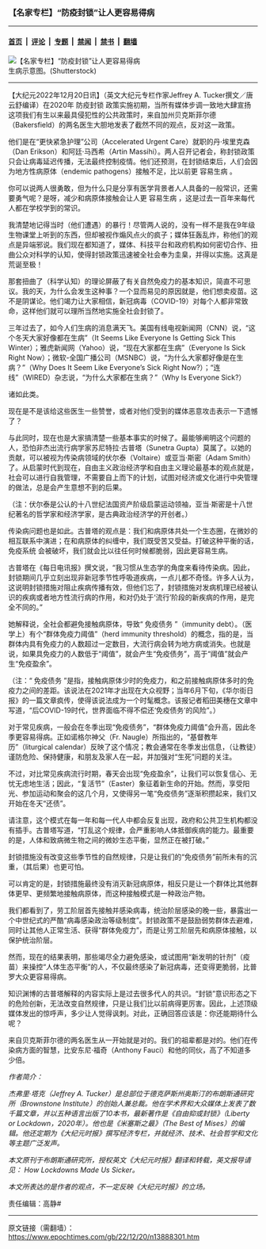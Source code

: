 ### 【名家专栏】“防疫封锁”让人更容易得病

---

#### [首页](../../../..?n13888301) &nbsp;|&nbsp; [评论](../../../../../epoch-comment?n13888301) &nbsp;|&nbsp; [专题](../../../../../epoch-special?n13888301) &nbsp;|&nbsp; [禁闻](../../../../../epoch-news?n13888301) &nbsp;|&nbsp; [禁书](../../../../../books?n13888301) &nbsp;|&nbsp; [翻墙](https://github.com/gfw-breaker/nogfw/blob/master/README.md?n13888301)


<div><img alt="【名家专栏】“防疫封锁”让人更容易得病" class="attachment-djy_600_400 size-djy_600_400 wp-post-image" src="https://i.epochtimes.com/assets/uploads/2022/12/id13888302-Shutterstock_650188465-1200x703-600x400.jpg"/>
<div class="caption">
 生病示意图。(Shutterstock)
</div></div><hr/><div class="post_content" id="artbody" itemprop="articleBody">
 <!-- article content begin -->
 <p>
  【大纪元2022年12月20日讯】（英文大纪元专栏作家Jeffrey A. Tucker撰文／唐云舒编译）在2020年
  <ok href="https://www.epochtimes.com/gb/tag/%E9%98%B2%E7%96%AB%E5%B0%81%E9%94%81.html">
   防疫封锁
  </ok>
  政策实施初期，当所有媒体步调一致地大肆宣扬这项我们有生以来最具侵犯性的公共政策时，来自加州贝克斯菲尔德（Bakersfield）的两名医生大胆地发表了截然不同的观点，反对这一政策。
 </p>
 <p>
  他们是在“更快紧急护理”公司（Accelerated Urgent Care）就职的丹‧埃里克森（Dan Erikson）和阿廷‧马西希（Artin Massihi）。两人召开记者会，称封锁政策只会让病毒延迟传播，无法最终控制疫情。他们还预测，在封锁结束后，人们会因为地方性病原体（endemic pathogens）接触不足，比以前更
  <ok href="https://www.epochtimes.com/gb/tag/%E5%AE%B9%E6%98%93%E7%94%9F%E7%97%85.html">
   容易生病
  </ok>
  。
 </p>
 <p>
  你可以说两人很勇敢，但为什么只是分享有医学背景者人人具备的一般常识，还需要勇气呢？是呀，减少和病原体接触会让人更
  <ok href="https://www.epochtimes.com/gb/tag/%E5%AE%B9%E6%98%93%E7%94%9F%E7%97%85.html">
   容易生病
  </ok>
  ，这是过去一百年来每代人都在学校学到的常识。
 </p>
 <p>
  我清楚地记得当时（他们遭遇）的暴行！尽管两人说的，没有一样不是我在9年级生物课堂上听到的东西，但却被视作煽风点火的疯子；媒体狂轰乱炸，称他们的观点是异端邪说。我们现在都知道了，媒体、科技平台和政府机构如何密切合作、扭曲公众对科学的认知，使得封锁政策迅速被全社会奉为圭臬，并得以实施。这真是荒诞至极！
 </p>
 <p>
  那套扭曲了（科学认知）的理论屏蔽了有关自然免疫力的基本知识，简直不可思议。我的天，为什么会发生这种事？一个显而易见的原因就是，他们想卖疫苗。这不是阴谋论。他们竭力让大家相信，新冠病毒（COVID-19）对每个人都非常致命，这样他们就可以理所当然地实施全社会封锁了。
 </p>
 <p>
  三年过去了，如今人们生病的消息满天飞。美国有线电视新闻网（CNN）说，“这个冬天大家好像都在生病”（It Seems Like Everyone Is Getting Sick This Winter）；雅虎新闻网（Yahoo）说，“现在大家都在生病”（Everyone Is Sick Right Now）；微软-全国广播公司（MSNBC）说，“为什么大家都好像是在生病？”（Why Does It Seem Like Everyone’s Sick Right Now?）；“连线”（WIRED）杂志说，“为什么大家都在生病？”（Why Is Everyone Sick?）
 </p>
 <p>
  诸如此类。
 </p>
 <p>
  现在是不是该给这些医生一些赞誉，或者对他们受到的媒体恶意攻击表示一下遗憾了？
 </p>
 <p>
  与此同时，现在也是大家搞清楚一些基本事实的时候了。最能够阐明这个问题的人，恐怕非杰出流行病学家苏尼特拉‧古普塔（Sunetra Gupta）莫属了。以她的贡献，可以被视为传染病领域的伏尔泰（Voltaire）或亚当‧斯密（Adam Smith）了。从启蒙时代到现在，自由主义政治经济学和自由主义理论最基本的观点就是，社会可以进行自我管理，不需要自上而下的计划，试图对经济或文化进行中央管理的做法，总是会产生意想不到的后果。
 </p>
 <p>
  （注：伏尔泰是公认的十八世纪法国资产阶级启蒙运动领袖，亚当‧斯密是十八世纪著名的哲学家和经济学家，是古典政治经济学的开创者。）
 </p>
 <p>
  传染病问题也是如此。古普塔的观点是：我们和病原体共处一个生态圈，在微妙的相互联系中演进；在和病原体的纠缠中，我们既受苦又受益。打破这种平衡的话，
  <ok href="https://www.epochtimes.com/gb/tag/%E5%85%8D%E7%96%AB%E7%B3%BB%E7%BB%9F.html">
   免疫系统
  </ok>
  会被破坏，我们就会比以往任何时候都脆弱，因此更容易生病。
 </p>
 <p>
  古普塔在《每日电讯报》撰文说，“我习惯从生态学的角度来看待传染病。因此，封锁期间几乎立刻出现非新冠季节性呼吸道疾病，一点儿都不奇怪。许多人认为，这说明封锁措施对阻止疾病传播有效，但他们忘了，封锁措施对发病机理已经被认识的疾病或者地方性流行病的作用，和对仍处于‘流行’阶段的新疾病的作用，是完全不同的。”
 </p>
 <p>
  她解释说，全社会都避免接触病原体，导致“
  <ok href="https://www.epochtimes.com/gb/tag/%E5%85%8D%E7%96%AB%E5%80%BA%E5%8A%A1.html">
   免疫债务
  </ok>
  ”（immunity debt）。（医学上）有个“群体免疫力阈值”（herd immunity threshold）的概念，指的是，当群体内具有免疫力的人数超过一定数目，大流行病会转为地方病或消失。也就是说，如果具免疫力的人数低于“阈值”，就会产生“免疫债务”，高于“阈值”就会产生“免疫盈余”。
 </p>
 <p>
  （注：“
  <ok href="https://www.epochtimes.com/gb/tag/%E5%85%8D%E7%96%AB%E5%80%BA%E5%8A%A1.html">
   免疫债务
  </ok>
  ”是指，接触病原体少时的免疫力，和之前接触病原体多时的免疫力之间的差距。该说法在2021年才出现在大众视野；当年6月下旬，《华尔街日报》的一篇文章疯传，使得该说法成为一个时髦概念。该报记者稻田美穗在文章中写道，“后COVID-19时代，世界面临不得不偿还‘免疫债务’的风险”。）
 </p>
 <p>
  对于常见疾病，一般会在冬季出现“免疫债务”，“群体免疫力阈值”会升高，因此冬季更容易得病。正如诺格尔神父（Fr. Naugle）所指出的，“基督教年历”（liturgical calendar）反映了这个情况；教会通常在冬季发出信息，（让教徒）谨防危险、保持健康，和朋友及家人在一起，并加强对“生死”问题的关注。
 </p>
 <p>
  不过，对比常见疾病流行时期，春天会出现“免疫盈余”，让我们可以恢复信心、无忧无虑地生活；因此，“复活节”（Easter）象征着新生命的开始。然而，享受阳光、参加运动和聚会的这几个月，又使得另一笔“免疫债务”逐渐积攒起来，我们又开始在冬天“还债”。
 </p>
 <p>
  请注意，这个模式在每一年和每一代人中都会反复出现，政府和公共卫生机构都没有插手。古普塔写道，“打乱这个规律，会严重影响人体抵御疾病的能力。最重要的是，人体和致病微生物之间的微妙生态平衡，显然正在被打破。”
 </p>
 <p>
  封锁措施没有改变这些季节性的自然规律，只是让我们的“免疫债务”前所未有的沉重，（其后果）也更可怕。
 </p>
 <p>
  可以肯定的是，封锁措施最终没有消灭新冠病原体，相反只是让一个群体比其他群体更早、更频繁地接触病原体，而这种接触模式是一种政治产物。
 </p>
 <p>
  我们都看到了，劳工阶层首先接触并感染病毒，统治阶层感染的晚一些，暴露出一个中世纪式的严酷“病毒感染政治等级制度”。封锁政策不是鼓励弱势群体去避难，同时让其他人正常生活、获得“群体免疫力”，而是让劳工阶层先和病原体接触，以保护统治阶层。
 </p>
 <p>
  然而，现在的结果表明，那些竭尽全力避免感染，或试图用“新发明的针剂”（疫苗）来操控“人体生态平衡”的人，不仅最终感染了新冠病毒，还变得更脆弱，比普罗大众更容易得病。
 </p>
 <p>
  知识渊博的古普塔解释的内容实际上是过去很多代人的共识。“封锁”意识形态之下的危险创新，无法改变自然规律，只是让我们比以前病得更厉害。因此，上述顶级媒体发出的惊呼声，多少让人觉得讽刺。对此，正确回答应该是：你还能期待什么呢？
 </p>
 <p>
  来自贝克斯菲尔德的两名医生从一开始就是对的。我们的祖辈都是对的。他们在传染病方面的智慧，比安东尼‧福奇（Anthony Fauci）和他的同伙，高了不知道多少倍。
 </p>
 <p>
  <em>
   作者简介：
  </em>
 </p>
 <p>
  <em>
   杰弗里‧塔克（Jeffrey A. Tucker）是总部位于德克萨斯州奥斯汀的布朗斯通研究所（Brownstone Institute）的创始人兼总裁。他在学术界和大众媒体上发表了数千篇文章，并以五种语言出版了10本书，最新著作是《自由抑或封锁》（Liberty or Lockdown，2020年）。他也是《米塞斯之最》（The Best of Mises）的编辑。他还定期为《大纪元时报》撰写经济专栏，并就经济、技术、社会哲学和文化等主题广泛发声。
  </em>
 </p>
 <p>
  <em>
   本文原刊于布朗斯通研究所，授权英文《大纪元时报》翻译和转载，英文报导请见：
   <ok href="https://www.theepochtimes.com/how-lockdowns-made-us-sicker_4928805.html" rel="noopener noreferrer" target="_blank">
    How Lockdowns Made Us Sicker。
   </ok>
  </em>
 </p>
 <p>
  <em>
   本文所表达的是作者的观点，不一定反映《大纪元时报》的立场。
  </em>
 </p>
 <p>
  责任编辑：高静#
 </p>
 <!-- article content end -->
 <div id="below_article_ad">
 </div>
</div>


---

原文链接（需翻墙）：https://www.epochtimes.com/gb/22/12/20/n13888301.htm